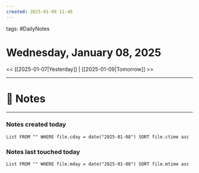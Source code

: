 ```yaml
---
created: 2025-01-08 11:40
---
```

tags: #DailyNotes

# Wednesday, January 08, 2025

<< [[2025-01-07|Yesterday]] | [[2025-01-09|Tomorrow]] >>

---
# 📝 Notes





---
### Notes created today
```dataview
List FROM "" WHERE file.cday = date("2025-01-08") SORT file.ctime asc
```

### Notes last touched today
```dataview
List FROM "" WHERE file.mday = date("2025-01-08") SORT file.mtime asc
```